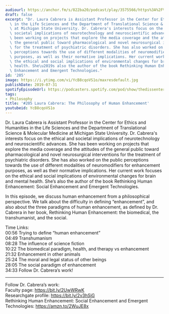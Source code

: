 ```yaml
---
audiourl: https://anchor.fm/s/822ba20/podcast/play/3575566/https%3A%2F%2Fd3ctxlq1ktw2nl.cloudfront.net%2Fproduction%2F2019-5-15%2F17013156-44100-2-5f36f52c29af1.m4a
draft: false
excerpt: "Dr. Laura Cabrera is Assistant Professor in the Center for Ethics and Humanities\
  \ in the Life Sciences and the Department of Translational Science & Molecular Medicine\
  \ at Michigan State University. Dr. Cabrera's interests focus on the ethical and\
  \ societal implications of neurotechnology and neuroscientific advances. She has\
  \ been working on projects that explore the media coverage and the attitudes of\
  \ the general public toward pharmacological and novel neurosurgical interventions\
  \ for the treatment of psychiatric disorders. She has also worked on the public\
  \ perceptions towards the use of different modalities of neuromodifiers for enhancement\
  \ purposes, as well as their normative implications. Her current work focuses on\
  \ the ethical and social implications of environmental changes for brain and mental\
  \ health. She\u2019s also the author of the book Rethinking Human Enhancement: Social\
  \ Enhancement and Emergent Technologies."
id: '205'
image: https://i.ytimg.com/vi/YcB8cqoVS1o/maxresdefault.jpg
publishDate: 2019-07-31
spotifyEpisodeUrl: https://podcasters.spotify.com/pod/show/thedissenter/episodes/205-Laura-Cabrera-The-Philosophy-of-Human-Enhancement-e4bkae
tags:
- Philosophy
title: '#205 Laura Cabrera: The Philosophy of Human Enhancement'
youtubeid: YcB8cqoVS1o
---
```

<div class="timelinks">

Dr. Laura Cabrera is Assistant Professor in the Center for Ethics and Humanities in the Life Sciences and the Department of Translational Science & Molecular Medicine at Michigan State University. Dr. Cabrera's interests focus on the ethical and societal implications of neurotechnology and neuroscientific advances. She has been working on projects that explore the media coverage and the attitudes of the general public toward pharmacological and novel neurosurgical interventions for the treatment of psychiatric disorders. She has also worked on the public perceptions towards the use of different modalities of neuromodifiers for enhancement purposes, as well as their normative implications. Her current work focuses on the ethical and social implications of environmental changes for brain and mental health. She’s also the author of the book Rethinking Human Enhancement: Social Enhancement and Emergent Technologies.

In this episode, we discuss human enhancement from a philosophical perspective. We talk about the difficulty in defining “enhancement”, and also about the three paradigms of human enhancement, as defined by Dr. Cabrera in her book, Rethinking Human Enhancement: the biomedical, the transhumanist, and the social.

Time Links:  
<time>00:56</time> Trying to define “human enhancement”  
<time>04:49</time> Transhumanism  
<time>08:28</time> The influence of science fiction                                   
<time>10:22</time> The biomedical paradigm, health, and therapy vs enhancement  
<time>21:32</time> Enhancement in other animals  
<time>25:24</time> The moral and legal status of other beings  
<time>28:05</time> The social paradigm of enhancement  
<time>34:33</time> Follow Dr. Cabrera’s work!

---

Follow Dr. Cabrera’s work:  
Faculty page: https://bit.ly/2UwWRwK  
Researchgate profile: https://bit.ly/2v3hSjG  
Rethinking Human Enhancement: Social Enhancement and Emergent Technologies: https://amzn.to/2WuJE8x
</div>

